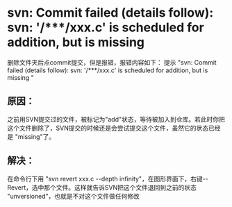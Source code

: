 
# svn: Commit failed (details follow): svn: '/***/xxx.c' is scheduled for addition, but is missing 

删除文件夹后点commit提交，但是报错，报错内容如下：
提示 "svn: Commit failed (details follow): svn: '/***/xxx.c' is scheduled for addition, but is missing "

## 原因：
之前用SVN提交过的文件，被标记为"add"状态，等待被加入到仓库。若此时你把这个文件删除了，SVN提交的时候还是会尝试提交这个文件，虽然它的状态已经是 "missing"了。

## 解决：
在命令行下用 "svn revert xxx.c --depth infinity"，在图形界面下，右键--Revert，选中那个文件。这样就告诉SVN把这个文件退回到之前的状态 "unversioned"，也就是不对这个文件做任何修改